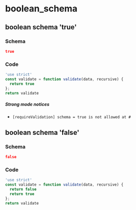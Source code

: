 # boolean_schema

## boolean schema 'true'

### Schema

```json
true
```

### Code

```js
'use strict'
const validate = function validate(data, recursive) {
  return true
};
return validate
```

##### Strong mode notices

 * `[requireValidation] schema = true is not allowed at #`


## boolean schema 'false'

### Schema

```json
false
```

### Code

```js
'use strict'
const validate = function validate(data, recursive) {
  return false
  return true
};
return validate
```


